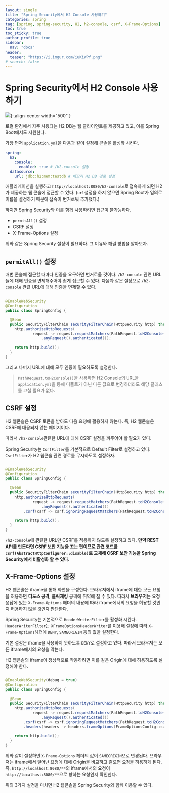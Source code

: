 ```yaml
---
layout: single
title: "Spring Security에서 H2 Console 사용하기"
categories: spring
tag: [spring, spring-security, H2, h2-console, csrf, X-Frame-Options]
toc: true
toc_sticky: true
author_profile: true
sidebar:
  nav: "docs"
header:
  teaser: "https://i.imgur.com/iuKiWPf.png"
# search: false
---
```


# Spring Security에서 H2 Console 사용하기

![](https://i.imgur.com/iuKiWPf.png){:.align-center width="500" }

로컬 환경에서 자주 사용되는 H2 DB는 웹 클라이언트를 제공하고 있고, 이를 Spring Boot에서도 지원한다.

가장 먼저 `application.yml`을 다음과 같이 설정해 콘솔을 활성화 시킨다.

```yml
spring:  
  h2:  
    console:  
      enabled: true # /h2-console 설정
  datasource:  
    url: jdbc:h2:mem:testdb # 메모리 H2 DB 경로 설정
```

애플리케이션을 실행하고 `http://localhost:8080/h2-console`로 접속하게 되면 H2가 제공하는 웹 콘솔에 접근할 수 있다. (`url`설정을 하지 않으면 Spring Boot가 임의로 이름을 설정하기 때문에 접속이 번거로워 추가했다.)

하지만 Spring Security와 이를 함께 사용하려면 접근이 불가능하다. 

- `permitAll()` 설정
- CSRF 설정
- X-Frame-Options 설정

위와 같은 Spring Security 설정이 필요하다. 그 이유와 해결 방법을 알아보자.

## `permitAll()` 설정

매번 콘솔에 접근할 때마다 인증을 요구하면 번거로울 것이다. `/h2-console` 관련 URL들에 대해 인증을 면제해주어야 쉽게 접근할 수 있다. 다음과 같은 설정으로 `/h2-console` 관련 URL에 대해 인증을 면제할 수 있다.

```java

@EnableWebSecurity
@Configuration
public class SpringConfig {

  @Bean
  public SecurityFilterChain securityFilterChain(HttpSecurity http) throws Exception {
    http.authorizeHttpRequests(
            request -> request.requestMatchers(PathRequest.toH2Console()).permitAll()
                .anyRequest().authenticated());

    return http.build();
  }
}

```

그리고 나머지 URL에 대해 모두 인증이 필요하도록 설정한다.

> `PathRequest.toH2Console()`을 사용하면 H2 Console의 URL을 `application.yml`을 통해 디폴트가 아닌 다른 값으로 변경하더라도 해당 클래스를 고칠 필요가 없다.

## CSRF 설정

H2 웹콘솔은 CSRF 토큰을 받아도 다음 요청에 활용하지 않는다. 즉, H2 웹콘솔은 CSRF에 대응되지 않는 페이지이다.

따라서 `/h2-console`관련한 URL에 대해 CSRF 설정을 꺼주어야 할 필요가 있다. 

Spring Security는 `CsrfFilter`를 기본적으로 Default Filter로 설정하고 있다. `CsrfFilter`가 H2 웹콘솔 관련 경로를 무시하도록 설정하자.

```java

@EnableWebSecurity
@Configuration
public class SpringConfig {

  @Bean
  public SecurityFilterChain securityFilterChain(HttpSecurity http) throws Exception {
    http.authorizeHttpRequests(
            request -> request.requestMatchers(PathRequest.toH2Console()).permitAll()
                .anyRequest().authenticated())
        .csrf(csrf -> csrf.ignoringRequestMatchers(PathRequest.toH2Console()));
        
    return http.build();
  }
}

```

`/h2-console`에 관련한 URL만 CSRF를 적용하지 않도록 설정하고 있다. **만약 REST API를 만든다면 CSRF 보안 기능을 끄는 편이므로 관련 코드를 `csrf(AbstractHttpConfigurer::disable)`로 교체해 CSRF 보안 기능을 Spring Security에서 비활성화 할 수 있다.**

## X-Frame-Options 설정

H2 웹콘솔은 iframe을 통해 화면을 구성한다. 브라우저에서 iframe에 대한 모든 요청을 허용하면 **디도스 공격**, **클릭재킹** 공격에 취약해 질 수 있다. 따라서 **브라우저**는 요청 응답에 있는 `X-Frame-Options` 헤더의 내용에 따라 iframe에서의 요청을 허용할 것인지 허용하지 않을 것인지 판단한다.

Spring Security는 기본적으로 `HeaderWriterFilter`를 활성화 시킨다. `HeaderWriterFilter`는 `XFrameOptionsHeaderWriter`를 이용해 설정에 따라 `X-Frame-Options`헤더에 `DENY`, `SAMEORIGIN` 등의 값을 설정한다.

기본 설정은 iframe을 사용하지 못하도록 `DENY`로 설정하고 있다. 따라서 브라우저는 모든 iframe에서의 요청을 막는다.

H2 웹콘솔의 iframe이 정상적으로 작동하려면 이를 같은 Origin에 대해 허용하도록 설정해야 한다.

```java

@EnableWebSecurity(debug = true)
@Configuration
public class SpringConfig {

  @Bean
  public SecurityFilterChain securityFilterChain(HttpSecurity http) throws Exception {
    http.authorizeHttpRequests(
            request -> request.requestMatchers(PathRequest.toH2Console()).permitAll()
                .anyRequest().authenticated())
        .csrf(csrf -> csrf.ignoringRequestMatchers(PathRequest.toH2Console()))
        .headers(headers -> headers.frameOptions(FrameOptionsConfig::sameOrigin));

    return http.build();
  }
}

```

위와 같이 설정하면 `X-Frame-Options` 헤더의 값이 `SAMEORIGIN`으로 변경된다. 브라우저는 iframe에서 일어난 요청에 대해 Origin을 비교하고 같으면 요청을 허용하게 된다. 즉, `http://localhost:8080/**`의 iframe에서의 요청이 `http://localhost:8080/**`으로 향하는 요청인지 확인한다.

위의 3가지 설정을 마치면 H2 웹콘솔을 Spring Security와 함께 이용할 수 있다.
